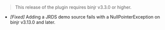 > This release of the plugin requires binjr v3.3.0 or higher.

* _[Fixed]_ Adding a JRDS demo source fails with a NullPointerException on binjr v3.13.0 and later. 
